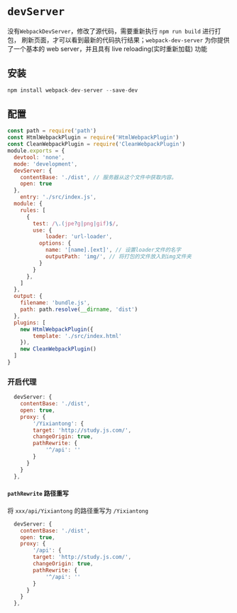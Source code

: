 # `devServer`

没有`WebpackDevServer`，修改了源代码，需要重新执行 `npm run build` 进行打包， 刷新页面，才可以看到最新的代码执行结果；`webpack-dev-server` 为你提供了一个基本的 web server，并且具有 live reloading(实时重新加载) 功能



## 安装

```js
npm install webpack-dev-server --save-dev
```

## 配置

```js
const path = require('path')
const HtmlWebpackPlugin = require('HtmlWebpackPlugin')
const CleanWebpackPlugin = require('CleanWebpackPlugin')
module.exports = {
  devtool: 'none',
  mode: 'development',
  devServer: {
  	contentBase: './dist', // 服务器从这个文件中获取内容。
    open: true
  },
	entry: './src/index.js',
  module: {
  	rules: [
      {
      	test: /\.(jpe?g|png|gif)$/,
        use: {
        	loader: 'url-loader',
          options: {
          	name: '[name].[ext]', // 设置loader文件的名字
            outputPath: 'img/', // 将打包的文件放入到img文件夹
          }
        }
      },
    ]
  },
  output: {
  	filename: 'bundle.js',
    path: path.resolve(__dirname, 'dist')
  },
  plugins: [
  	new HtmlWebpackPlugin({
    	template: './src/index.html'
    }),
    new CleanWebpackPlugin()
  ]
}
```

### 开启代理

```js
  devServer: {
  	contentBase: './dist',
    open: true,
    proxy: {
    	'/Yixiantong': {
      	target: 'http://study.js.com/',
        changeOrigin: true,
        pathRewrite: {
        	'^/api': ''
        }
      }
    }
  },
```



#### `pathRewrite` 路径重写

将 `xxx/api/Yixiantong` 的路径重写为 `/Yixiantong` 

```js
  devServer: {
  	contentBase: './dist',
    open: true,
    proxy: {
    	'/api': {
      	target: 'http://study.js.com/',
        changeOrigin: true,
        pathRewrite: {
        	'^/api': ''
        }
      }
    }
  },
```

